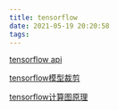 ```yaml
---
title: tensorflow
date: 2021-05-19 20:20:58
tags:
---
```


[tensorflow api](https://tensorflow.juejin.im/extend/adding_an_op.html#toc-10)  

[tensorflow模型裁剪](https://zhuanlan.zhihu.com/p/40226973) 

[tensorflow计算图原理](https://zhuanlan.zhihu.com/p/25932160)  

 
